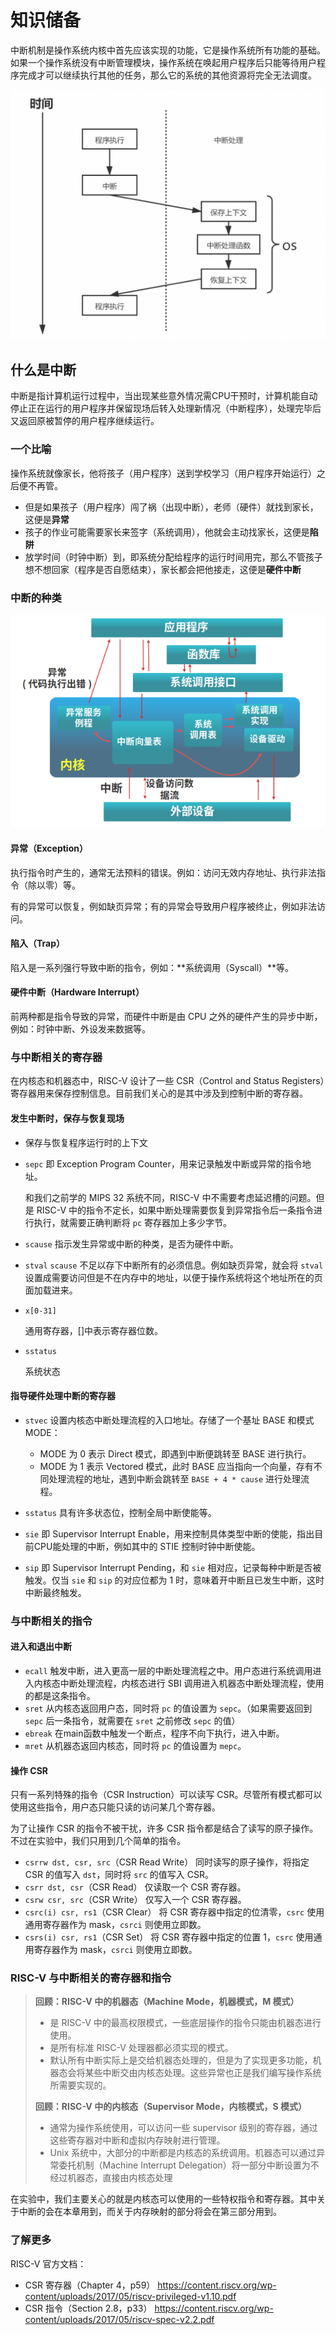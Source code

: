 # 知识储备

中断机制是操作系统内核中首先应该实现的功能，它是操作系统所有功能的基础。如果一个操作系统没有中断管理模块，操作系统在唤起用户程序后只能等待用户程序完成才可以继续执行其他的任务，那么它的系统的其他资源将完全无法调度。

<img src=".\资源文件\实验一.assets\image-20210531141510157.png" alt="image-2022251223"  />

## 什么是中断

中断是指计算机运行过程中，当出现某些意外情况需CPU干预时，计算机能自动停止正在运行的用户程序并保留现场后转入处理新情况（中断程序），处理完毕后又返回原被暂停的用户程序继续运行。

### 一个比喻

操作系统就像家长，他将孩子（用户程序）送到学校学习（用户程序开始运行）之后便不再管。

- 但是如果孩子（用户程序）闯了祸（出现中断），老师（硬件）就找到家长，这便是**异常**
- 孩子的作业可能需要家长来签字（系统调用），他就会主动找家长，这便是**陷阱**
- 放学时间（时钟中断）到，即系统分配给程序的运行时间用完，那么不管孩子想不想回家（程序是否自愿结束），家长都会把他接走，这便是**硬件中断**



### 中断的种类

<img src="资源文件\实验一.assets\image-20210817112251223.png" alt="image-20210817112251223"  />

#### 异常（Exception）

执行指令时产生的，通常无法预料的错误。例如：访问无效内存地址、执行非法指令（除以零）等。

有的异常可以恢复，例如缺页异常；有的异常会导致用户程序被终止，例如非法访问。

#### 陷入（Trap）

陷入是一系列强行导致中断的指令，例如：**系统调用（Syscall）**等。

#### 硬件中断（Hardware Interrupt）

前两种都是指令导致的异常，而硬件中断是由 CPU 之外的硬件产生的异步中断，例如：时钟中断、外设发来数据等。

### 与中断相关的寄存器

在内核态和机器态中，RISC-V 设计了一些 CSR（Control and Status Registers）寄存器用来保存控制信息。目前我们关心的是其中涉及到控制中断的寄存器。

#### 发生中断时，保存与恢复现场

- 保存与恢复程序运行时的上下文

- `sepc`
  即 Exception Program Counter，用来记录触发中断或异常的指令地址。

  和我们之前学的 MIPS 32 系统不同，RISC-V 中不需要考虑延迟槽的问题。但是 RISC-V 中的指令不定长，如果中断处理需要恢复到异常指令后一条指令进行执行，就需要正确判断将 `pc` 寄存器加上多少字节。

- `scause`
  指示发生异常或中断的种类，是否为硬件中断。

- `stval`
  `scause` 不足以存下中断所有的必须信息。例如缺页异常，就会将 `stval` 设置成需要访问但是不在内存中的地址，以便于操作系统将这个地址所在的页面加载进来。

- `x[0-31]`

  通用寄存器，[]中表示寄存器位数。

- `sstatus`

  系统状态



#### 指导硬件处理中断的寄存器

- `stvec`
  设置内核态中断处理流程的入口地址。存储了一个基址 BASE 和模式 MODE：

  - MODE 为 0 表示 Direct 模式，即遇到中断便跳转至 BASE 进行执行。
  - MODE 为 1 表示 Vectored 模式，此时 BASE 应当指向一个向量，存有不同处理流程的地址，遇到中断会跳转至 `BASE + 4 * cause` 进行处理流程。

- `sstatus`
  具有许多状态位，控制全局中断使能等。

- `sie`
  即 Supervisor Interrupt Enable，用来控制具体类型中断的使能，指出目前CPU能处理的中断，例如其中的 STIE 控制时钟中断使能。

- `sip`
  即 Supervisor Interrupt Pending，和 `sie` 相对应，记录每种中断是否被触发。仅当 `sie` 和 `sip` 的对应位都为 1 时，意味着开中断且已发生中断，这时中断最终触发。

  



### 与中断相关的指令

#### 进入和退出中断

- `ecall`
  触发中断，进入更高一层的中断处理流程之中。用户态进行系统调用进入内核态中断处理流程，内核态进行 SBI 调用进入机器态中断处理流程，使用的都是这条指令。
- `sret`
  从内核态返回用户态，同时将 `pc` 的值设置为 `sepc`。（如果需要返回到 `sepc` 后一条指令，就需要在 `sret` 之前修改 `sepc` 的值）
- `ebreak`
  在main函数中触发一个断点，程序不向下执行，进入中断。
- `mret`
  从机器态返回内核态，同时将 `pc` 的值设置为 `mepc`。



#### 操作 CSR

只有一系列特殊的指令（CSR Instruction）可以读写 CSR。尽管所有模式都可以使用这些指令，用户态只能只读的访问某几个寄存器。

为了让操作 CSR 的指令不被干扰，许多 CSR 指令都是结合了读写的原子操作。不过在实验中，我们只用到几个简单的指令。

- `csrrw dst, csr, src`（CSR Read Write）
  同时读写的原子操作，将指定 CSR 的值写入 `dst`，同时将 `src` 的值写入 CSR。
- `csrr dst, csr`（CSR Read）
  仅读取一个 CSR 寄存器。
- `csrw csr, src`（CSR Write）
  仅写入一个 CSR 寄存器。
- `csrc(i) csr, rs1`（CSR Clear）
  将 CSR 寄存器中指定的位清零，`csrc` 使用通用寄存器作为 mask，`csrci` 则使用立即数。
- `csrs(i) csr, rs1`（CSR Set）
  将 CSR 寄存器中指定的位置 1，`csrc` 使用通用寄存器作为 mask，`csrci` 则使用立即数。

### RISC-V 与中断相关的寄存器和指令

>  **回顾：RISC-V 中的机器态（Machine Mode，机器模式，M 模式）**
>
>  - 是 RISC-V 中的最高权限模式，一些底层操作的指令只能由机器态进行使用。
>  - 是所有标准 RISC-V 处理器都必须实现的模式。
>  - 默认所有中断实际上是交给机器态处理的，但是为了实现更多功能，机器态会将某些中断交由内核态处理。这些异常也正是我们编写操作系统所需要实现的。
>
>  **回顾：RISC-V 中的内核态（Supervisor Mode，内核模式，S 模式）**
>
>  - 通常为操作系统使用，可以访问一些 supervisor 级别的寄存器，通过这些寄存器对中断和虚拟内存映射进行管理。
>  - Unix 系统中，大部分的中断都是内核态的系统调用。机器态可以通过异常委托机制（Machine Interrupt Delegation）将一部分中断设置为不经过机器态，直接由内核态处理

在实验中，我们主要关心的就是内核态可以使用的一些特权指令和寄存器。其中关于中断的会在本章用到，而关于内存映射的部分将会在第三部分用到。

### 了解更多

RISC-V 官方文档：

- CSR 寄存器（Chapter 4，p59）
  https://content.riscv.org/wp-content/uploads/2017/05/riscv-privileged-v1.10.pdf
- CSR 指令（Section 2.8，p33）
  https://content.riscv.org/wp-content/uploads/2017/05/riscv-spec-v2.2.pdf